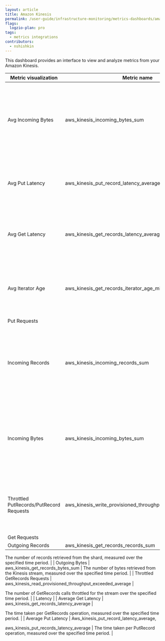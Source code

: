 ```yaml
---
layout: article
title: Amazon Kinesis 
permalink: /user-guide/infrastructure-monitoring/metrics-dashboards/amazon-kinesis.html 
flags:
  logzio-plan: pro
tags:
  - metrics integrations
contributors:
  - nshishkin
---
```


This dashboard provides an interface to view and analyze metrics from your Amazon Kinesis.

| Metric visualization                    | Metric name                                                                                | Description                                                                                                                     |
| --------------------------------------- | ------------------------------------------------------------------------------------------ | ------------------------------------------------------------------------------------------------------------------------------- |
| Avg Incoming Bytes    | aws\_kinesis\_incoming\_bytes\_sum                                                         | The number of bytes ingested successfully into the delivery stream over the specified time period after throttling. |
| Avg Put Latency                         | aws\_kinesis\_put\_record\_latency\_average                                                | The time taken per PutRecord operation, measured over the specified time period.       |
| Avg Get Latency                         | aws\_kinesis\_get\_records\_latency\_average                                               | The time taken per GetRecord operation, measured over the specified time period.        |
| Avg Iterator Age                        | aws\_kinesis\_get\_records\_iterator\_age\_milliseconds\_average                           | Difference between the age of the last record consumed and the latest record put to the stream.                                 |
| Put Requests     |
| Incoming Records                        | aws\_kinesis\_incoming\_records\_sum                                                       | The number of records ingested successfully into the delivery stream over the specified time period after throttling. |
| Incoming Bytes                          | aws\_kinesis\_incoming\_bytes\_sum                                                         | The number of bytes ingested successfully into the delivery stream over the specified time period after throttling.  |
| Throttled PutRecords/PutRecord Requests | aws\_kinesis\_write\_provisioned\_throughput\_exceeded\_average                            | The number of records rejected due to throttling for the stream over the specified time period.                                 |
| Get Requests    |
| Outgoing Records                        | aws\_kinesis\_get\_records\_records\_sum                                                   | 

The number of records retrieved from the shard, measured over the specified time period.                                  |
| Outgoing Bytes                          | aws\_kinesis\_get\_records\_bytes\_sum                                                     | The number of bytes retrieved from the Kinesis stream, measured over the specified time period.                                 |
| Throttled GetRecords Requests           | aws\_kinesis\_read\_provisioned\_throughput\_exceeded\_average                             | 

The number of GetRecords calls throttled for the stream over the specified time period.                                   |
| Latency     |
| Average Get Latency                     | aws\_kinesis\_get\_records\_latency\_average                                               | 

The time taken per GetRecords operation, measured over the specified time period.                                         |
| Average Put Latency                     | Aws\_kinesis\_put\_record\_latency\_average,

aws\_kinesis\_put\_records\_latency\_average | The time taken per PutRecord operation, measured over the specified time period.                                                |
